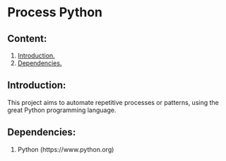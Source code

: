 <h1>Process Python</h1>

<h2>Content:</h2>

<ol>
	<li><a href="#Introduction">Introduction.</a></li>
	<li><a href="#Dependencies">Dependencies.</a></li>
</ol>

<h2 id="Introduction">Introduction:</h2>

<p>This project aims to automate repetitive processes or patterns, using the great Python programming language.</p>

<h2 id="Dependencies">Dependencies:</h2>

<ol>
	<li>Python (https://www.python.org)</li>
</ol>

